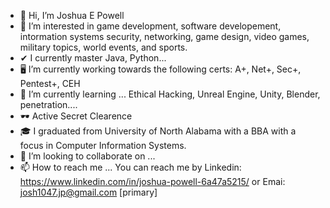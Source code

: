 - 👋 Hi, I’m Joshua E Powell
- 👀 I’m interested in game development, software developement, intormation systems security, networking, game design, video games, military topics, world events, and sports. 
- ✔ I currently master Java, Python... 
- 🖥 I’m currently working towards the following certs: A+, Net+, Sec+, Pentest+, CEH 
- 🏫 I’m currently learning ... Ethical Hacking, Unreal Engine, Unity, Blender, penetration....
- 🕶 Active Secret Clearence
- 🎓 I graduated from University of North Alabama with a BBA with a focus in Computer Information Systems.
- 💞️ I’m looking to collaborate on ... 
- 📫 How to reach me ... You can reach me by Linkedin: https://www.linkedin.com/in/joshua-powell-6a47a5215/  or Emai: josh1047.jp@gmail.com [primary]

<!---
josh-powell4/josh-powell4 is a ✨ special ✨ repository because its `README.md` (this file) appears on your GitHub profile.
You can click the Preview link to take a look at your changes.
--->
